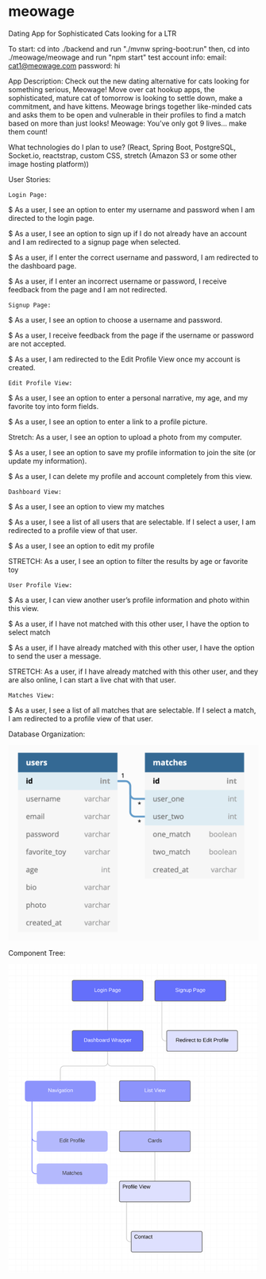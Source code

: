# meowage
Dating App for Sophisticated Cats looking for a LTR

To start:
cd into ./backend and run "./mvnw spring-boot:run"
then,
cd into ./meowage/meowage and run "npm start"
test account info:
email: cat1@meowage.com password: hi


App Description:  Check out the new dating alternative for cats looking for something serious, Meowage!  Move over cat hookup apps, the sophisticated, mature cat of tomorrow is looking to settle down, make a commitment, and have kittens.  Meowage brings together like-minded cats and asks them to be open and vulnerable in their profiles to find a match based on more than just looks!  Meowage:  You’ve only got 9 lives… make them count!

What technologies do I plan to use? (React, Spring Boot, PostgreSQL, Socket.io, reactstrap, custom CSS, stretch (Amazon S3 or some other image hosting platform))

User Stories:

	Login Page:
	
$ As a user, I see an option to enter my username and password when I am directed to the login page.

$ As a user, I see an option to sign up if I do not already have an account and I am redirected to a signup page when selected.

$ As a user, if I enter the correct username and password, I am redirected to the dashboard page.

$ As a user, if I enter an incorrect username or password, I receive feedback from the page and I am not redirected.

	Signup Page:
	
$ As a user, I see an option to choose a username and password.

$ As a user, I receive feedback from the page if the username or password are not accepted.

$ As a user, I am redirected to the Edit Profile View once my account is created.

	Edit Profile View:
	
$ As a user, I see an option to enter a personal narrative, my age, and my favorite toy into form fields.

$ As a user, I see an option to enter a link to a profile picture.

Stretch: As a user, I see an option to upload a photo from my computer.

$ As a user, I see an option to save my profile information to join the site (or update my information).

$ As a user, I can delete my profile and account completely from this view.

	Dashboard View:
	
$ As a user, I see an option to view my matches

$ As a user, I see a list of all users that are selectable.  If I select a user, I am redirected to a profile view of that user.

$ As a user, I see an option to edit my profile

STRETCH: As a user, I see an option to filter the results by age or favorite toy

	User Profile View:
	
$ As a user, I can view another user’s profile information and photo within this view.

$ As a user, if I have not matched with this other user, I have the option to select match

$ As a user, if I have already matched with this other user, I have the option to send the user a message.

STRETCH: As a user, if I have already matched with this other user, and they are also online, I can start a live chat with that user.

	Matches View:
	
$ As a user, I see a list of all matches that are selectable.  If I select a match, I am redirected to a profile view of that user.

Database Organization:

<img src="Screen Shot 2019-08-22 at 2.10.47 PM.png"/>

Component Tree:

<img src="Screen Shot 2019-08-26 at 10.30.45 AM.png"/>
